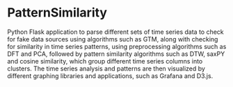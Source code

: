 # PatternSimilarity
Python Flask application to parse different sets of time series data to check for fake data sources using algorithms such as GTM, along with checking for similarity in time series patterns, using preprocessing algorithms such as DFT and PCA, followed by pattern similarity algorithms such as DTW, saxPY and cosine similarity, which group different time series columns into clusters. The time series analysis and patterns are then visualized by different graphing libraries and applications, such as Grafana and D3.js.
